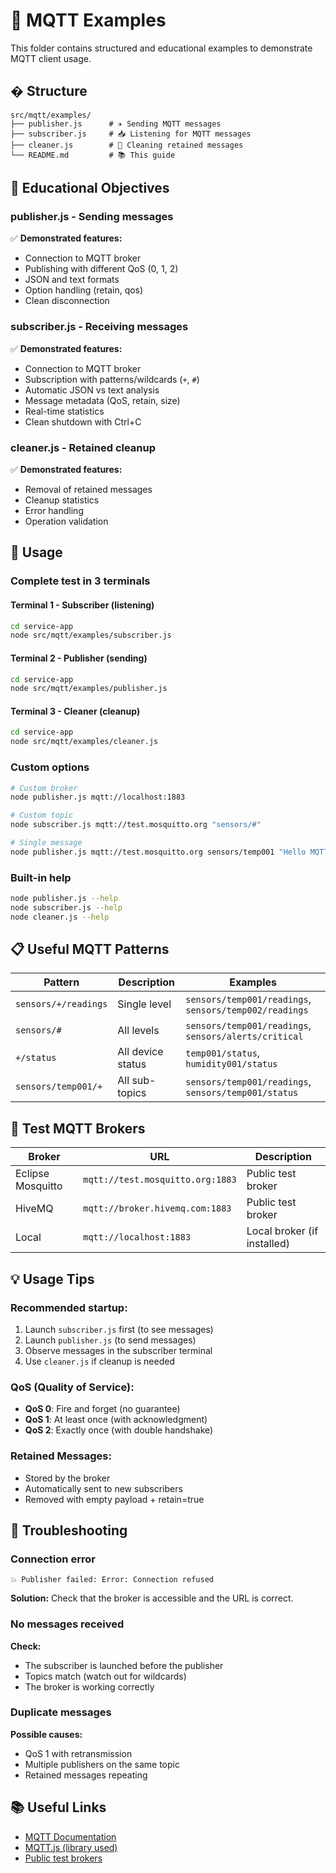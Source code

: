 # 📡 MQTT Examples

This folder contains structured and educational examples to demonstrate MQTT client usage.

## � Structure

```
src/mqtt/examples/
├── publisher.js      # ✈️ Sending MQTT messages
├── subscriber.js     # 📥 Listening for MQTT messages  
├── cleaner.js        # 🧹 Cleaning retained messages
└── README.md         # 📚 This guide
```

## 🎯 Educational Objectives

### **publisher.js** - Sending messages
✅ **Demonstrated features:**
- Connection to MQTT broker
- Publishing with different QoS (0, 1, 2)
- JSON and text formats
- Option handling (retain, qos)
- Clean disconnection

### **subscriber.js** - Receiving messages  
✅ **Demonstrated features:**
- Connection to MQTT broker
- Subscription with patterns/wildcards (`+`, `#`)
- Automatic JSON vs text analysis
- Message metadata (QoS, retain, size)
- Real-time statistics
- Clean shutdown with Ctrl+C

### **cleaner.js** - Retained cleanup
✅ **Demonstrated features:**
- Removal of retained messages
- Cleanup statistics
- Error handling
- Operation validation

## 🚀 Usage

### **Complete test in 3 terminals**

#### Terminal 1 - Subscriber (listening)
```bash
cd service-app
node src/mqtt/examples/subscriber.js
```

#### Terminal 2 - Publisher (sending)
```bash
cd service-app  
node src/mqtt/examples/publisher.js
```

#### Terminal 3 - Cleaner (cleanup)
```bash
cd service-app
node src/mqtt/examples/cleaner.js
```

### **Custom options**

```bash
# Custom broker
node publisher.js mqtt://localhost:1883

# Custom topic
node subscriber.js mqtt://test.mosquitto.org "sensors/#"

# Single message
node publisher.js mqtt://test.mosquitto.org sensors/temp001 "Hello MQTT"
```

### **Built-in help**

```bash
node publisher.js --help
node subscriber.js --help  
node cleaner.js --help
```

## 📋 Useful MQTT Patterns

| Pattern | Description | Examples |
|---------|-------------|----------|
| `sensors/+/readings` | Single level | `sensors/temp001/readings`, `sensors/temp002/readings` |
| `sensors/#` | All levels | `sensors/temp001/readings`, `sensors/alerts/critical` |
| `+/status` | All device status | `temp001/status`, `humidity001/status` |
| `sensors/temp001/+` | All sub-topics | `sensors/temp001/readings`, `sensors/temp001/status` |

## 🔧 Test MQTT Brokers

| Broker | URL | Description |
|--------|-----|-------------|
| Eclipse Mosquitto | `mqtt://test.mosquitto.org:1883` | Public test broker |
| HiveMQ | `mqtt://broker.hivemq.com:1883` | Public test broker |
| Local | `mqtt://localhost:1883` | Local broker (if installed) |

## 💡 Usage Tips

### **Recommended startup:**
1. Launch `subscriber.js` first (to see messages)
2. Launch `publisher.js` (to send messages)
3. Observe messages in the subscriber terminal
4. Use `cleaner.js` if cleanup is needed

### **QoS (Quality of Service):**
- **QoS 0**: Fire and forget (no guarantee)
- **QoS 1**: At least once (with acknowledgment)  
- **QoS 2**: Exactly once (with double handshake)

### **Retained Messages:**
- Stored by the broker
- Automatically sent to new subscribers
- Removed with empty payload + retain=true

## 🐛 Troubleshooting

### **Connection error**
```
💥 Publisher failed: Error: Connection refused
```
**Solution:** Check that the broker is accessible and the URL is correct.

### **No messages received**
**Check:**
- The subscriber is launched before the publisher
- Topics match (watch out for wildcards)
- The broker is working correctly

### **Duplicate messages**
**Possible causes:**
- QoS 1 with retransmission
- Multiple publishers on the same topic
- Retained messages repeating

## 📚 Useful Links

- [MQTT Documentation](https://mqtt.org/)
- [MQTT.js (library used)](https://github.com/mqttjs/MQTT.js)
- [Public test brokers](https://github.com/mqtt/mqtt.github.io/wiki/public_brokers)
